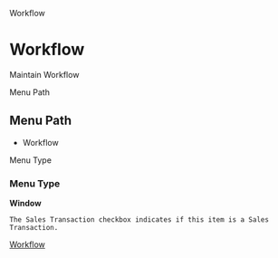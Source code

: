 
Workflow
# Workflow


Maintain Workflow

Menu Path
## Menu Path



- Workflow

Menu Type
### Menu Type

**Window**

```
The Sales Transaction checkbox indicates if this item is a Sales Transaction.
```

[Workflow](functional-guide/window/window-workflow.md)